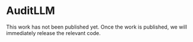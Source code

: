 # AuditLLM

This work has not been published yet. Once the work is published, we will immediately release the relevant code.
